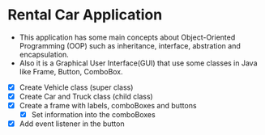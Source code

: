 # Rental Car Application

- This application has some main concepts about Object-Oriented Programming (OOP) such as inheritance, interface, abstration and encapsulation.
- Also it is a Graphical User Interface(GUI) that use some classes in Java like Frame, Button, ComboBox.

- [x] Create Vehicle class (super class)
- [x] Create Car and Truck class (child class)
- [x] Create a frame with labels, comboBoxes and buttons
  - [x] Set information into the comboBoxes
- [x] Add event listener in the button
